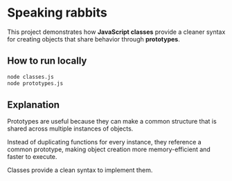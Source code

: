 # Speaking rabbits
This project demonstrates how **JavaScript classes** provide a cleaner syntax for creating objects that share behavior through **prototypes**.

## How to run locally
```bash
node classes.js
node prototypes.js
```

## Explanation
Prototypes are useful because they can make a common structure that is shared across multiple instances of objects.

Instead of duplicating functions for every instance, they reference a common prototype,
making object creation more memory-efficient and faster to execute.

Classes provide a clean syntax to implement them.